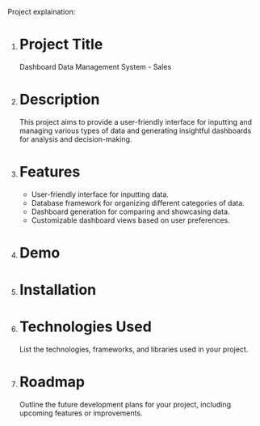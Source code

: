 Project explaination:

1. # Project Title
   Dashboard Data Management System - Sales
2. # Description

   This project aims to provide a user-friendly interface for inputting and managing various types of data and generating insightful dashboards for analysis and decision-making.

3. # Features

   - User-friendly interface for inputting data.
   - Database framework for organizing different categories of data.
   - Dashboard generation for comparing and showcasing data.
   - Customizable dashboard views based on user preferences.

4. # Demo
5. # Installation
6. # Technologies Used
   List the technologies, frameworks, and libraries used in your project.
7. # Roadmap
   Outline the future development plans for your project, including upcoming features or improvements.
